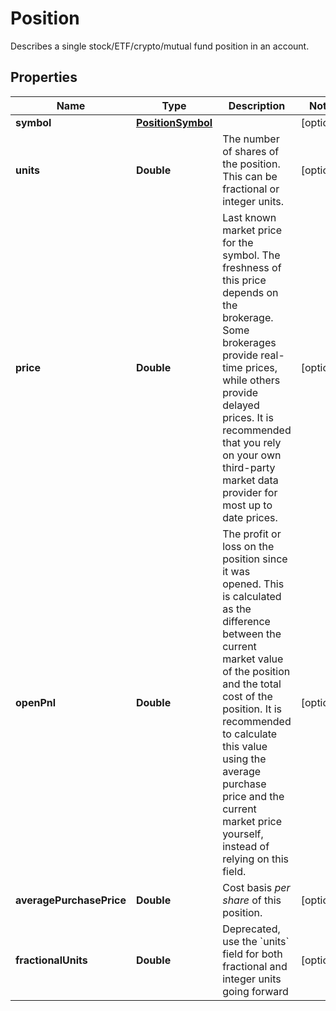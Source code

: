 

# Position

Describes a single stock/ETF/crypto/mutual fund position in an account.

## Properties

| Name | Type | Description | Notes |
|------------ | ------------- | ------------- | -------------|
|**symbol** | [**PositionSymbol**](PositionSymbol.md) |  |  [optional] |
|**units** | **Double** | The number of shares of the position. This can be fractional or integer units. |  [optional] |
|**price** | **Double** | Last known market price for the symbol. The freshness of this price depends on the brokerage. Some brokerages provide real-time prices, while others provide delayed prices. It is recommended that you rely on your own third-party market data provider for most up to date prices. |  [optional] |
|**openPnl** | **Double** | The profit or loss on the position since it was opened. This is calculated as the difference between the current market value of the position and the total cost of the position. It is recommended to calculate this value using the average purchase price and the current market price yourself, instead of relying on this field. |  [optional] |
|**averagePurchasePrice** | **Double** | Cost basis _per share_ of this position. |  [optional] |
|**fractionalUnits** | **Double** | Deprecated, use the &#x60;units&#x60; field for both fractional and integer units going forward |  [optional] |



